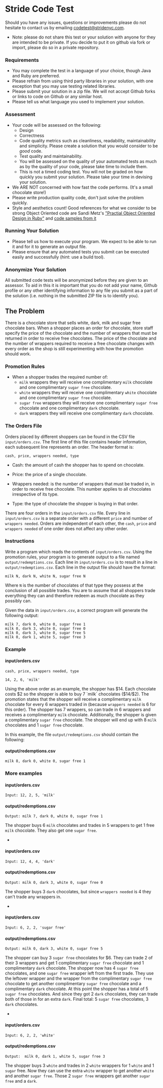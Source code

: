 # Stride Code Test

Should you have any issues, questions or improvements please do not hesitate to contact us by emailing
codetest@stridenyc.com.

* Note: please do not share this test or your solution with anyone for they are intended to be private. If you decide to
put it on github via fork or import, please do so in a private repository.

### Requirements

 - You may complete the test in a language of your choice, though Java and Ruby are preferred.
 - Please refrain from using third party libraries in your solution, with one exception that you may use testing related
 libraries.
 - Please submit your solution in a zip file. We will not accept Github forks or links to code on Github or any similar
 host.
 - Please tell us what language you used to implement your solution.

### Assessment

- Your code will be assessed on the following:
    - Design
    - Correctness
    - Code quality metrics such as cleanliness, readability, maintainability and simplicity.
    Please create a solution that you would consider to be *good* code.
    - Test quality and maintainability.
    - You will be assessed on the quality of your automated tests as much as by the quality of your code, please take
    time to include them.
    - This is not a timed coding test. You will not be graded on how quickly you submit your solution. Please take your
    time in devising your solution.
- We ARE NOT concerned with how fast the code performs. (It's a small chocolate store!)
- Please write production quality code, don't just solve the problem quickly.
- Style and aesthetics count! Good references for what we consider to be strong Object Oriented code are
Sandi Metz's ["Practial Object Oriented Design in Ruby"](http://www.poodr.com/) and
[code samples from it](https://github.com/skmetz/poodr/)

### Running Your Solution

- Please tell us how to execute your program. We expect to be able to run it and for it to generate an output file.
- Please ensure that any automated tests you submit can be executed easily and successfully (hint: use a build tool).

### Anonymize Your Solution

All submitted code tests will be anonymized before they are given to an assessor. To aid in this it is important that
you do not add your name, Github profile or any other identifying information to any file you submit as a part of the
solution (i.e. nothing in the submitted ZIP file is to identify you).

## The Problem

There is a chocolate store that sells white, dark, milk and sugar free chocolate bars. When a shopper places an order for chocolate, store staff specify the price of the chocolate and the number of wrappers that must be returned in order to receive free chocolates. The price of the chocolate and the number of wrappers required to receive a free chocolate changes with every order as the shop is still experimenting with how the promotion should work.

### Promotion Rules

- When a shopper trades the required number of:
  - `milk` wrappers they will receive one complimentary `milk` chocolate and one complimentary `sugar free` chocolate.
  - `white` wrappers they will receive one complimentary `white` chocolate and one complimentary `sugar free` chocolate.
  - `sugar free` wrappers they will receive one complimentary `sugar free` chocolate and one complimentary `dark`
  chocolate.
  - `dark` wrappers they will receive one complimentary `dark` chocolate.

### The Orders File

Orders placed by different shoppers can be found in the CSV file `input/orders.csv`. The first line of this file
contains header information, each subsequent line represents an order. The header format is:

    cash, price, wrappers needed, type

- Cash: the amount of cash the shopper has to spend on chocolate.

- Price: the price of a single chocolate.

- Wrappers needed: is the number of wrappers that must be traded in, in order to receive free chocolate. This number
applies to all chocolates irrespective of its type.

- Type: the type of chocolate the shopper is buying in that order.

There are four orders in the `input/orders.csv` file. Every line in `input/orders.csv` is a separate order with a
different `price` and number of `wrappers needed`. Orders are independent of each other, the `cash`, `price` and
`wrappers needed` of one order does not affect any other order.

### Instructions

Write a program which reads the contents of `input/orders.csv`. Using the promotion rules, your program is to generate
output to a file named `output/redemptions.csv`. Each line in `input/orders.csv` is to result in a line in
`output/redemptions.csv`. Each line in the output file should have the format:

    milk N, dark N, white N, sugar free N

Where `N` is the number of chocolates of that type they possess at the conclusion of all possible trades. You
are to assume that all shoppers trade everything they can and therefore redeem as much chocolate as they possibly can.

Given the data in `input/orders.csv`, a correct program will generate the following output:

    milk 7, dark 0, white 0, sugar free 1
    milk 0, dark 3, white 0, sugar free 0
    milk 0, dark 3, white 0, sugar free 5
    milk 0, dark 1, white 5, sugar free 3

### Example

#### input/orders.csv
    cash, price, wrappers needed, type

    14, 2, 6, 'milk'

Using the above order as an example, the shopper has $14. Each chocolate costs $2 so the shopper is able to buy 7
`milk` chocolates ($14/$2). The promotion states that the shopper will receive a complimentary `milk` chocolate for
every 6 wrappers traded in (because `wrappers needed` is 6 for this order). The shopper has 7 wrappers, so can trade in
6 wrappers and receives a complimentary `milk` chocolate. Additionally, the shopper is given a complimentary
`sugar free` chocolate. The shopper will end up with 8 `milk` chocolates and 1 `sugar free` chocolate.

In this example, the file `output/redemptions.csv` should contain the following:

#### output/redemptions.csv

    milk 8, dark 0, white 0, sugar free 1

### More examples

#### input/orders.csv

    Input: 12, 2, 5, 'milk'

#### output/redemptions.csv

    Output: milk 7, dark 0, white 0, sugar free 1

The shopper buys 6 `milk` chocolates and trades in 5 wrappers to get 1 free `milk` chocolate. They also get one
`sugar free`.

-

#### input/orders.csv
    Input: 12, 4, 4, 'dark'

#### output/redemptions.csv
    Output: milk 0, dark 3, white 0, sugar free 0

The shopper buys 3 `dark` chocolates, but since `wrappers needed` is 4 they can't trade any wrappers in.

-

#### input/orders.csv
    Input: 6, 2, 2, 'sugar free'

#### output/redemptions.csv
    Output: milk 0, dark 3, white 0, sugar free 5

The shopper can buy 3 `sugar free` chocolates for $6. They can trade 2 of their 3 wrappers and get 1 complimentary
`sugar free` chocolate and 1 complimentary `dark` chocolate. The shopper now has 4 `sugar free` chocolates, and one
`sugar free` wrapper left from the first trade. They use the leftover wrapper and the wrapper from the complimentary
`sugar free` chocolate to get another complimentary `sugar free` chocolate and a complimentary `dark` chocolate. At this
point the shopper has a total of 5 `sugar free` chocolates. And since they got 2 `dark` chocolates, they can trade both
of those in for an extra `dark`. Final total: 5 `sugar free` chocolates, 3 `dark` chocolates.

-

#### input/orders.csv
    Input: 6, 2, 2, 'white'

#### output/redemptions.csv
    Output:  milk 0, dark 1, white 5, sugar free 3

The shopper buys 3 `white` and trades in 2 `white` wrappers for 1 `white` and 1 `sugar` free. Now they can use the extra
`white` wrapper to get another `white` and another `sugar free`. Those 2 `sugar free` wrappers get another `sugar free`
and a `dark`.
